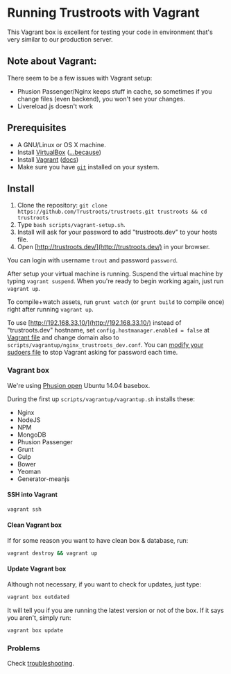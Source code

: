 # Running Trustroots with Vagrant

This Vagrant box is excellent for testing your code in environment that's very similar to our production server.

## Note about Vagrant:
There seem to be a few issues with Vagrant setup:
- Phusion Passenger/Nginx keeps stuff in cache, so sometimes if you change files (even backend), you won't see your changes.
- Livereload.js doesn't work

## Prerequisites
* A GNU/Linux or OS X machine.
* Install [VirtualBox](https://www.virtualbox.org/) ([...because](http://docs.vagrantup.com/v2/virtualbox))
* Install [Vagrant](https://www.vagrantup.com/) ([docs](https://docs.vagrantup.com/v2/installation/))
* Make sure you have [`git`](http://git-scm.com/) installed on your system.


## Install
1. Clone the repository: `git clone https://github.com/Trustroots/trustroots.git trustroots && cd trustroots`
2. Type `bash scripts/vagrant-setup.sh`.
3. Install will ask for your password to add "trustroots.dev" to your hosts file.
4. Open [http://trustroots.dev/](http://trustroots.dev/) in your browser.

You can login with username `trout` and password `password`.

After setup your virtual machine is running. Suspend the virtual machine by typing `vagrant suspend`.
When you're ready to begin working again, just run `vagrant up`.

To compile+watch assets, run `grunt watch` (or `grunt build` to compile once) right after running `vagrant up`.

To use [http://192.168.33.10/](http://192.168.33.10/) instead of "trustroots.dev" hostname,
set `config.hostmanager.enabled = false` at [Vagrant file](Vagrantfile) and change domain also to `scripts/vagrantup/nginx_trustroots_dev.conf`.
You can [modify your sudoers file](https://github.com/smdahlen/vagrant-hostmanager#passwordless-sudo)
to stop Vagrant asking for password each time.

### Vagrant box
We're using [Phusion open](https://github.com/phusion/open-vagrant-boxes) Ubuntu 14.04 basebox.

During the first up `scripts/vagrantup/vagrantup.sh` installs these:
- Nginx
- NodeJS
- NPM
- MongoDB
- Phusion Passenger
- Grunt
- Gulp
- Bower
- Yeoman
- Generator-meanjs

#### SSH into Vagrant
```bash
vagrant ssh
```

#### Clean Vagrant box
If for some reason you want to have clean box & database, run:
```bash
vagrant destroy && vagrant up
```

#### Update Vagrant box
Although not necessary, if you want to check for updates, just type:
```bash
vagrant box outdated
```

It will tell you if you are running the latest version or not of the box. If it says you aren't, simply run:
```bash
vagrant box update
```

### Problems
Check [troubleshooting](https://github.com/Trustroots/trustroots/wiki/Troubleshooting).
